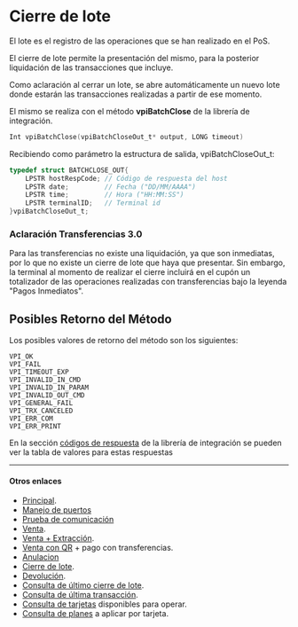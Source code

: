 # Cierre de lote
El lote es el registro de las operaciones que se han realizado en el PoS. 

El cierre de lote permite la presentación del mismo, para la posterior liquidación de las transacciones que incluye.

Como aclaración al cerrar un lote, se abre automáticamente un nuevo lote donde estarán las transacciones realizadas a partir de ese momento.

El mismo se realiza con el método **vpiBatchClose** de la librería de integración.

````c
Int vpiBatchClose(vpiBatchCloseOut_t* output, LONG timeout)
````

Recibiendo como parámetro la estructura de salida, vpiBatchCloseOut_t:

````c
typedef struct BATCHCLOSE_OUT{
	LPSTR hostRespCode; // Código de respuesta del host  
	LPSTR date;         // Fecha ("DD/MM/AAAA")  
	LPSTR time;         // Hora ("HH:MM:SS")
	LPSTR terminalID;   // Terminal id
}vpiBatchCloseOut_t;
````
### Aclaración Transferencias 3.0
Para las transferencias no existe una liquidación, ya que son inmediatas, por lo que no existe un cierre de lote que haya que presentar. Sin embargo, la terminal al momento de realizar el cierre incluirá en el cupón un totalizador de las operaciones realizadas con transferencias bajo la leyenda "Pagos Inmediatos".

## Posibles Retorno del Método
Los posibles valores de retorno del método son los siguientes:
````
VPI_OK
VPI_FAIL
VPI_TIMEOUT_EXP
VPI_INVALID_IN_CMD
VPI_INVALID_IN_PARAM
VPI_INVALID_OUT_CMD
VPI_GENERAL_FAIL
VPI_TRX_CANCELED
VPI_ERR_COM
VPI_ERR_PRINT
````
En la sección [códigos de respuesta](../Libreria/codigosRespuesta.md) de la librería de integración se pueden ver la tabla de valores para estas respuestas

---
#### Otros enlaces
- [Principal](../README.md).
- [Manejo de puertos](./Puertos.md)
- [Prueba de comunicación](./ComTest.md)
- [Venta](./Venta.md).
- [Venta + Extracción](./Venta+Extracción.md).
- [Venta con QR](./VentaQR.md) + pago con transferencias.
- [Anulacion](./Anulacion.md)
- [Cierre de lote](./cierreLote.md).
- [Devolución](./Devolucion.md).
- [Consulta de último cierre de lote](./consultaCierre.md).
- [Consulta de última transacción](./consultaUltTransaccion.md).
- [Consulta de tarjetas](./consultaTarjetas.md) disponibles para operar.
- [Consulta de planes](./consultaPlanes.md) a aplicar por tarjeta.